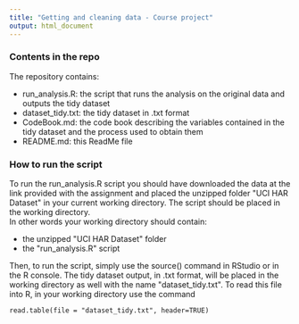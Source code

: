 ```yaml
---
title: "Getting and cleaning data - Course project"
output: html_document
---
```


### Contents in the repo
The repository contains:

* run_analysis.R: the script that runs the analysis on the original data and outputs the tidy dataset
* dataset_tidy.txt: the tidy dataset in .txt format
* CodeBook.md: the code book describing the variables contained in the tidy dataset and the process used to obtain them
* README.md: this ReadMe file

### How to run the script
To run the run_analysis.R script you should have downloaded the data at the link provided with the assignment and placed the unzipped folder "UCI HAR Dataset" in your current working directory. The script should be placed in the working directory.     
In other words your working directory should contain:

* the unzipped "UCI HAR Dataset" folder
* the "run_analysis.R" script

Then, to run the script, simply use the source() command in RStudio or in the R console. The tidy dataset output, in .txt format, will be placed in the working directory as well with the name "dataset_tidy.txt".
To read this file into R, in your working directory use the command

```{r}
read.table(file = "dataset_tidy.txt", header=TRUE)
```